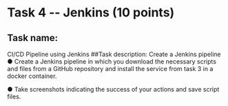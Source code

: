 # Task 4 -- Jenkins (10 points)
## Task name:
CI/CD Pipeline using Jenkins
##Task description:
Create a Jenkins pipeline
● Create a Jenkins pipeline in which you download the necessary scripts and files from a GitHub repository and install the service from task 3 in a docker container.

● Take screenshots indicating the success of your actions and save script files. 

